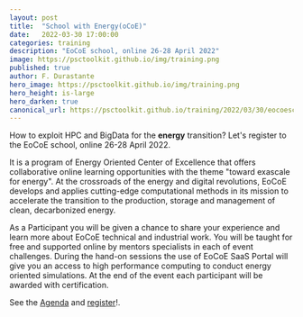 ```yaml
---
layout: post
title:  "School with Energy(oCoE)"
date:   2022-03-30 17:00:00
categories: training
description: "EoCoE school, online 26-28 April 2022"
image: https://psctoolkit.github.io/img/training.png
published: true
author: F. Durastante
hero_image: https://psctoolkit.github.io/img/training.png
hero_height: is-large
hero_darken: true
canonical_url: https://psctoolkit.github.io/training/2022/03/30/eocoeschool.html
---
```


How to exploit HPC and BigData for the **energy** transition?
Let's register to the EoCoE school, online 26-28 April 2022.

It is a program of Energy Oriented Center of Excellence that offers collaborative online learning opportunities with the theme "toward exascale for energy".
At the crossroads of the energy and digital revolutions, EoCoE develops and applies cutting-edge computational methods in its mission to accelerate the transition to the production, storage and management of clean, decarbonized energy.

As a Participant you will be given a chance to share your experience and learn more about EoCoE technical and industrial work. You will be taught for free and supported online by mentors specialists in each of event challenges.
During the hand-on sessions the use of EoCoE SaaS Portal will give you an access to high performance computing to conduct energy oriented simulations.
At the end of the event each participant will be awarded with certification.

See the [Agenda](https://lnkd.in/dYUFWyRn) and [register](https://indico3.conference4me.psnc.pl/event/8/registrations/)!.
